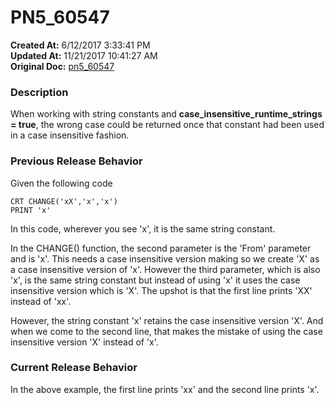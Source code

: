 # PN5_60547

**Created At:** 6/12/2017 3:33:41 PM  
**Updated At:** 11/21/2017 10:41:27 AM  
**Original Doc:** [pn5_60547](https://docs.jbase.com/36526-5-6-2-release-notes/pn5_60547)  


### Description

When working with string constants and **case\_insensitive\_runtime\_strings = true**, the wrong case could be returned once that constant had been used in a case insensitive fashion.

### Previous Release Behavior

Given the following code

```
CRT CHANGE('xX','x','x')
PRINT 'x'
```

In this code, wherever you see 'x', it is the same string constant.

In the CHANGE() function, the second parameter is the 'From' parameter and is 'x'. This needs a case insensitive version making so we create 'X' as a case insensitive version of 'x'. However the third parameter, which is also 'x', is the same string constant but instead of using 'x' it uses the case insensitive version which is 'X'. The upshot is that the first line prints 'XX' instead of 'xx'.

However, the string constant 'x' retains the case insensitive version 'X'. And when we come to the second line, that makes the mistake of using the case insensitive version 'X' instead of 'x'.

### Current Release Behavior

In the above example, the first line prints 'xx' and the second line prints 'x'.

